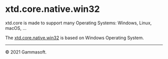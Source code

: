 
# xtd.core.native.win32

xtd.core is made to support many Operating Systems: Windows, Linux, macOS, ...

The [xtd.core.native.win32](.) is based on Windows Operating System.

______________________________________________________________________________________________

© 2021 Gammasoft.
